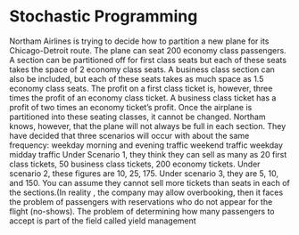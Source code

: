 # Stochastic Programming
Northam Airlines is trying to decide how to partition a new plane for its Chicago-Detroit route. The plane can seat 200 economy class passengers. A section can be partitioned off for first class seats but each of these seats takes the space of 2 economy class seats. A business class section can also be included, but each of these seats takes as much space as 1.5 economy class seats.
The profit on a first class ticket is, however, three times the profit of an economy class ticket. A business class ticket has a profit of two times an economy ticket’s profit.
Once the airplane is partitioned into these seating classes, it cannot be changed. Northam knows, however, that the plane will not always be full in each section.
They have decided that three scenarios will occur with about the same frequency: weekday morning and evening traffic
weekend traffic
weekday midday traffic
Under Scenario 1, they think they can sell as many as 20 first class tickets, 50 business class tickets, 200 economy tickets. Under scenario 2, these figures are 10, 25, 175. Under scenario 3, they are 5, 10, and 150.
You can assume they cannot sell more tickets than seats in each of the sections.(In reality , the company may allow overbooking, then it faces the problem of passengers with reservations who do not appear for the flight (no-shows). The problem of determining how many passengers to accept is part of the field called yield management

